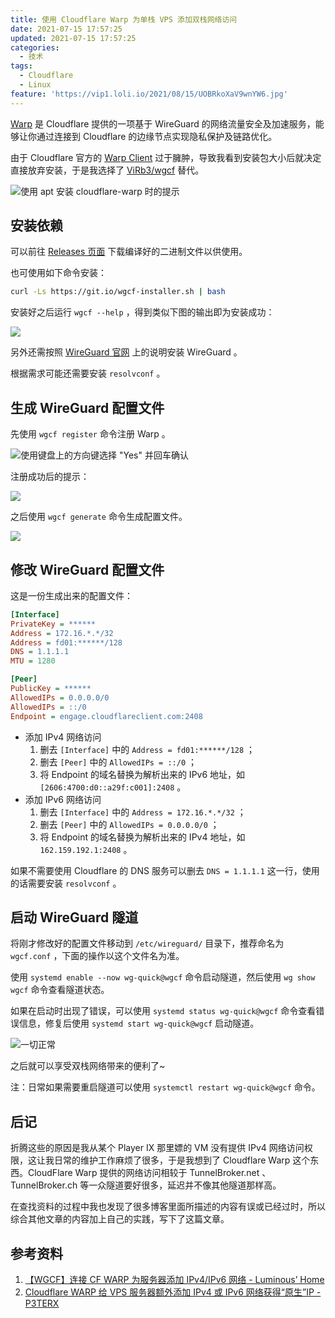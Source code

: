 ```yaml
---
title: 使用 Cloudflare Warp 为单栈 VPS 添加双栈网络访问
date: 2021-07-15 17:57:25
updated: 2021-07-15 17:57:25
categories:
  - 技术
tags:
  - Cloudflare
  - Linux
feature: 'https://vip1.loli.io/2021/08/15/UOBRkoXaV9wnYW6.jpg'
---
```


[Warp](https://blog.cloudflare.com/1111-warp-better-vpn/) 是 Cloudflare 提供的一项基于 WireGuard 的网络流量安全及加速服务，能够让你通过连接到 Cloudflare 的边缘节点实现隐私保护及链路优化。

<!-- more -->

由于 Cloudflare 官方的 [Warp Client](https://developers.cloudflare.com/warp-client/setting-up/linux) 过于臃肿，导致我看到安装包大小后就决定直接放弃安装，于是我选择了 [ViRb3/wgcf](https://github.com/ViRb3/wgcf) 替代。

![使用 apt 安装 cloudflare-warp 时的提示](https://vip1.loli.io/2021/07/15/dHClLqSsvDKbrBc.png)

## 安装依赖

可以前往 [Releases 页面](https://github.com/ViRb3/wgcf/releases/latest) 下载编译好的二进制文件以供使用。

也可使用如下命令安装：

```bash
curl -Ls https://git.io/wgcf-installer.sh | bash
```

安装好之后运行 `wgcf --help` ，得到类似下图的输出即为安装成功：

![](https://vip1.loli.io/2021/07/15/lDaywAzQGd8HI9S.png)

另外还需按照 [WireGuard 官网](https://www.wireguard.com/install/) 上的说明安装 WireGuard 。

根据需求可能还需要安装 `resolvconf` 。

## 生成 WireGuard 配置文件

先使用 `wgcf register` 命令注册 Warp 。

![使用键盘上的方向键选择 "Yes" 并回车确认](https://vip2.loli.io/2021/07/15/MYT5bkX4r2pGHUv.png)

注册成功后的提示：

![](https://vip2.loli.io/2021/07/15/y4homkVbqsr9PYj.png)

之后使用 `wgcf generate` 命令生成配置文件。

![](https://vip1.loli.io/2021/07/15/3zWUZYTdGhn9qkP.png)

## 修改 WireGuard 配置文件

这是一份生成出来的配置文件：

```ini
[Interface]
PrivateKey = ******
Address = 172.16.*.*/32
Address = fd01:******/128
DNS = 1.1.1.1
MTU = 1280

[Peer]
PublicKey = ******
AllowedIPs = 0.0.0.0/0
AllowedIPs = ::/0
Endpoint = engage.cloudflareclient.com:2408
```

- 添加 IPv4 网络访问
  1. 删去 `[Interface]` 中的 `Address = fd01:******/128` ；
  1. 删去 `[Peer]` 中的 `AllowedIPs = ::/0` ；
  1. 将 Endpoint 的域名替换为解析出来的 IPv6 地址，如 `[2606:4700:d0::a29f:c001]:2408` 。
- 添加 IPv6 网络访问
  1. 删去 `[Interface]` 中的 `Address = 172.16.*.*/32` ；
  1. 删去 `[Peer]` 中的 `AllowedIPs = 0.0.0.0/0` ；
  1. 将 Endpoint 的域名替换为解析出来的 IPv4 地址，如 `162.159.192.1:2408` 。

如果不需要使用 Cloudflare 的 DNS 服务可以删去 `DNS = 1.1.1.1` 这一行，使用的话需要安装 `resolvconf` 。

## 启动 WireGuard 隧道

将刚才修改好的配置文件移动到 `/etc/wireguard/` 目录下，推荐命名为 `wgcf.conf` ，下面的操作以这个文件名为准。

使用 `systemd enable --now wg-quick@wgcf` 命令启动隧道，然后使用 `wg show wgcf` 命令查看隧道状态。

如果在启动时出现了错误，可以使用 `systemd status wg-quick@wgcf` 命令查看错误信息，修复后使用 `systemd start wg-quick@wgcf` 启动隧道。

![一切正常](https://vip1.loli.io/2021/07/15/M9D1L2rFfHCPtcU.png)

之后就可以享受双栈网络带来的便利了~

注：日常如果需要重启隧道可以使用 `systemctl restart wg-quick@wgcf` 命令。

## 后记

折腾这些的原因是我从某个 Player IX 那里嫖的 VM 没有提供 IPv4 网络访问权限，这让我日常的维护工作麻烦了很多，于是我想到了 Cloudflare Warp 这个东西。CloudFlare Warp 提供的网络访问相较于 TunnelBroker.net 、 TunnelBroker.ch 等一众隧道要好很多，延迟并不像其他隧道那样高。

在查找资料的过程中我也发现了很多博客里面所描述的内容有误或已经过时，所以综合其他文章的内容加上自己的实践，写下了这篇文章。

## 参考资料

1. [【WGCF】连接 CF WARP 为服务器添加 IPv4/IPv6 网络 - Luminous’ Home](https://luotianyi.vc/5252.html)
1. [Cloudflare WARP 给 VPS 服务器额外添加 IPv4 或 IPv6 网络获得“原生”IP - P3TERX](https://p3terx.com/archives/use-cloudflare-warp-to-add-extra-ipv4-or-ipv6-network-support-to-vps-servers-for-free.html)
